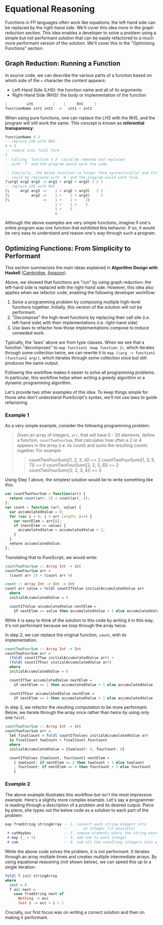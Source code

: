 # Equational Reasoning

Functions in FP languages often work like equations: the left-hand side can be replaced by the right-hand side. We'll cover this idea more in the graph reduction section. This idea enables a developer to solve a problem using a simple but not performant solution that can be easily refactored to a much more performant version of the solution. We'll cover this in the "Optimizing Functions" section.

## Graph Reduction: Running a Function

In source code, we can describe the various parts of a function based on which side of the `=` character the content appears:
- Left-Hand Side (LHS): the function name and all of its arguments
- Right-Hand Side (RHS): the body or implementation of the function

```haskell
|         LHS         |    |     RHS     |
functionName int1 int2   =   int1 + int2
```

When using pure functions, one can replace the LHS with the RHS, and the program will still work the same. This concept is known as **referential transparency**:
```haskell
functionName 4 3
-- replace LHS with RHS
4 + 3
-- reduce into final form
7
-- Calling `function 4 3` could be removed and replaced
-- with `7` and the program would work the same

-- Similarly, the below function (a longer form syntactically) and its arguments
-- could be replaced with `6` and the program would work fine.
(\arg1 arg2 arg3 -> arg1 + arg2 + arg3) 1 2 3
-- replace LHS with RHS
(\     arg2 arg3 ->    1 + arg2 + arg3)   2 3
(\          arg3 ->    1 +    2 + arg3)     3
(\               ->    1 +    2 +    3)
                       1 +    2 +    3
                       1 +    5
                       6
```

Although the above examples are very simple functions, imagine if one's entire program was one function that exhibited this behavior. If so, it would be very easy to understand and reason one's way through such a program.

## Optimizing Functions: From Simplicity to Performant

This section summarizes the main ideas explained in **Algorithm Design with Haskell** ([Cambridge](https://www.cambridge.org/us/academic/subjects/computer-science/algorithmics-complexity-computer-algebra-and-computational-g/algorithm-design-haskell?format=HB), [Amazon](https://www.amazon.com/Algorithm-Design-Haskell-Richard-Bird/dp/1108491618)).

Above, we showed that functions are "run" by using graph reduction: the left-hand side is replaced with the right-hand side. However, this idea also applies when we refactor code, enabling the following developer workflow:
1. Solve a programming problem by composing multiple high-level functions together. Initially, this version of the solution will not be performant.
1. "Decompose" the high-level functions by replacing their call site (i.e. left-hand side) with their implementations (i.e. right-hand side)
1. Use laws to refactor how those implementations compose to reduce unneeded work.

Typically, the 'laws' above are from type classes. When we see that a function "decomposes" to `map function1 (map function 2)`, which iterates through some collection twice, we can rewrite it to `map (\arg -> function1 (function2 arg))`, which iterates through some collection once but still produces the same output.

Following this workflow makes it easier to solve all programming problems. In particular, this workflow helps when writing a greedy algorithm or a dynamic programming algorithm.

Let's provide two other examples of this idea. To keep things simple for those who don't understand PureScript's syntax, we'll not use laws to guide refactoring.

### Example 1

As a very simple example, consider the following programming problem:
> Given an array of integers, `arr`, that will have 0 - 20 elements, define a function, `countTwoFourSum`, that calculates how often a 2 or 4 appears in the array (i.e. its count) and sums the resulting counts together. For example
>
>> countTwoFourSum([1, 2, 3, 4]) == 2
>> countTwoFourSum([1, 3, 5, 7]) == 0
>> countTwoFourSum([2, 2, 3, 6]) == 2
>> countTwoFourSum([2, 2, 3, 4]) == 3

Using Step 1 above, the simplest solution would be to write something like this:
```javascript
var countTwoFourSum = function(arr) {
  return count(arr, 2) + count(arr, 4);
};
var count = function (arr, value) {
  var accumulatedValue = 0;
  for (var i = 0; i < arr.length; i++) {
    var nextElem = arr[i];
    if (nextElem == value) {
      accumulatedValue = accumulatedValue + 1;
    }
  }
  return accumulatedValue;
};
```
Translating that to PureScript, we would write:
```purescript
countTwoFourSum :: Array Int -> Int
countTwoFourSum arr =
  (count arr 2) + (count arr 4)

count :: Array Int -> Int -> Int
count arr value = foldl countIfValue initialAccumulatedValue arr
  where
  initialAccumulatedValue = 0

  countIfValue accumulatedValue nextElem =
    if nextElem == value then accumulatedValue + 1 else accumulatedValue
```

While it is easy to think of the solution to this code by writing it in this way, it's not performant because we loop through the array twice.

In step 2, we can replace the original function, `count`, with its implementation.
```purescript
countTwoFourSum :: Array Int -> Int
countTwoFourSum arr =
  (foldl countIfTwo initialAccumulatedValue arr) +
  (foldl countIfFour initialAccumulatedValue arr)
  where
  initialAccumulatedValue = 0

  countIfTwo accumulatedValue nextElem =
    if nextElem == 2 then accumulatedValue + 1 else accumulatedValue

  countIfFour accumulatedValue nextElem =
    if nextElem == 4 then accumulatedValue + 1 else accumulatedValue
```

In step 3, we refactor the resulting computation to be more performant. Below, we iterate through the array once rather than twice by using only one `foldl`.
```purescript
countTwoFourSum :: Array Int -> Int
countTwoFourSum arr =
  let finalCount = foldl countIfValues initialAccumulatedValue arr
  in finalCount.twoCount + finalCount.fourCount
  where
  initialAccumulatedValue = {twoCount: 0, fourCount: 0}

  countIfValues {twoCount, fourCount} nextElem =
    { twoCount: if nextElem == 2 then twoCount + 1 else twoCount
    , fourCount: if nextElem == 4 then fourCount + 1 else fourCount
    }
```

### Example 2

The above example illustrates this workflow but isn't the most impressive example. Here's a slightly more complex example. Let's say a programmer is reading through a description of a problem and its desired output. Piece by piece, she types out the below code as a solution to each part of the problem:
```purescript
map fromString stringArray -- 1. convert each string element into
                           --       an integer (if possible)
 # catMaybes               -- 2. remove elements where the string wasn't an integer
 # map (_ + 1)             -- 3. add one to each integer
 # sum                     -- 4. sum all the resulting integers into a value
```
While the above code solves the problem, it is not performant. It iterates through an array multiple times and creates multiple intermediate arrays. By using equational reasoning (not shown below), we can speed this up to a single iteration:
```purescript
foldl f init stringArray
where
  init = 0
  f acc next =
    case fromString next of
      Nothing -> acc
      Just i -> acc + i + 1
```

Crucially, our first focus was on writing a correct solution and then on making it performant.
